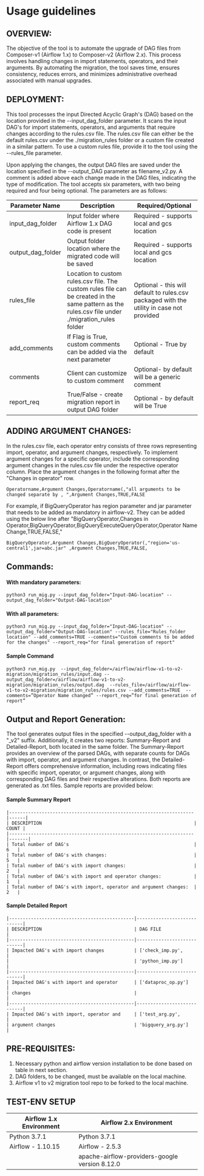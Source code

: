 # Usage guidelines


## OVERVIEW:

The objective of the tool is to automate the upgrade of DAG files from Composer-v1 (Airflow 1.x) to Composer-v2 
(Airflow 2.x). This process involves handling changes in import statements, operators, and their arguments. By automating 
the migration, the tool saves time, ensures consistency, reduces errors, and minimizes administrative overhead 
associated with manual upgrades.


## DEPLOYMENT:

This tool processes the input Directed Acyclic Graph's (DAG) based on the location provided in the --input_dag_folder 
parameter. It scans the input DAG's for import statements, operators, and arguments that require changes according to the 
rules.csv file. The rules.csv file can either be the default rules.csv under the ./migration_rules folder or a custom
file created in a similar pattern. To use a custom rules file, provide it to the tool using the --rules_file parameter.

Upon applying the changes, the output DAG files are saved under the location specified in the --output_DAG parameter as 
filename_v2.py. A comment is added above each change made in the DAG files, indicating the type of modification. The 
tool accepts six parameters, with two being required and four being optional. The parameters are as follows:

| Parameter Name    | Description                                                                                                                                      | Required/Optional                                                                        |
|-------------------|--------------------------------------------------------------------------------------------------------------------------------------------------|------------------------------------------------------------------------------------------|
| input_dag_folder  | Input folder where Airflow 1.x DAG code is present                                                                                               | Required - supports local and gcs location                                               |
| output_dag_folder | Output folder location where the migrated code will be saved                                                                                     | Required - supports local and gcs location                                               |
| rules_file        | Location to custom rules.csv file. The custom rules file can be created in the same pattern as the rules.csv file under ./migration_rules folder | Optional - this will default to rules.csv packaged with the utility in case not provided |
| add_comments      | If Flag is True, custom comments can be added via the next parameter                                                                             | Optional - True by default                                                               |
| comments          | Client can customize to custom comment                                                                                                           | Optional- by default will be a generic comment                                           |
| report_req        | True/False - create migration report in output DAG folder                                                                                        | Optional - by default will be True                                                       |


## ADDING ARGUMENT CHANGES:

In the rules.csv file, each operator entry consists of three rows representing import, operator, and argument changes, 
respectively. To implement argument changes for a specific operator, include the corresponding argument changes in the 
rules.csv file under the respective operator column. Place the argument changes in the following format after the 
"Changes in operator" row.

``` 
Operatorname,Argument Changes,Operatorname(,"all arguments to be changed separate by , ",Argument Changes,TRUE,FALSE 
```

For example, if BigQueryOperator has region parameter and jar parameter that needs to be added as mandatory in airflow-v2. 
They can be added using the below line after "BigQueryOperator,Changes in Operator,BigQueryOperator,BigQueryExecuteQueryOperator,Operator Name Change,TRUE,FALSE,"

```
BigQueryOperator,Argument Changes,BigQueryOperator(,"region='us-central1',jar=abc.jar" ,Argument Changes,TRUE,FALSE,
```

## Commands:

#### With mandatory parameters: 

``` 
python3 run_mig.py --input_dag_folder="Input-DAG-location" --output_dag_folder="Output-DAG-location" 
```

#### With all parameters: 

```` 
python3 run_mig.py --input_dag_folder="Input-DAG-location" --output_dag_folder="Output-DAG-location" --rules_file="Rules_folder location" --add_comments=TRUE --comments="Custom comments to be added for the changes" --report_req="for final generation of report"
````

#### Sample Command

```
python3 run_mig.py  --input_dag_folder=/airflow/airflow-v1-to-v2-migration/migration_rules/input.dag --output_dag_folder=/airflow/airflow-v1-to-v2-migration/migration_rules/output.dag  --rules_file=/airflow/airflow-v1-to-v2-migration/migration_rules/rules.csv --add_comments=TRUE  --comments=”Operator Name changed” --report_req=”for final generation of report”
```

## Output and Report Generation: 

The tool generates output files in the specified --output_dag_folder with a "_v2" suffix. Additionally, it creates 
two reports: Summary-Report and Detailed-Report, both located in the same folder. The Summary-Report provides an 
overview of the parsed DAGs, with separate counts for DAGs with import, operator, and argument changes. In contrast, 
the Detailed-Report offers comprehensive information, including rows indicating files with specific import, operator, 
or argument changes, along with corresponding DAG files and their respective alterations. Both reports are generated 
as .txt files. Sample reports are provided below:

#### Sample Summary Report
```
|--------------------------------------------------------------------|------|
| DESCRIPTION                                                        | COUNT |
|--------------------------------------------------------------------|-------|
| Total number of DAG's                                              |   6   |
| Total number of DAG's with changes:                                |   5   |
| Total number of DAG's with import changes:                         |   2   |
| Total number of DAG's with import and operator changes:            |   1   |
| Total number of DAG's with import, operator and argument changes:  |   2   |
```

#### Sample Detailed Report
```
|----------------------------------------------|----------------------------|
| DESCRIPTION                                  | DAG FILE                   |
|----------------------------------------------|----------------------------|
| Impacted DAG's with import changes           | ['check_imp.py',           |
|                                              | 'python_imp.py']           |
|----------------------------------------------|----------------------------|
| Impacted DAG's with import and operator      | ['dataproc_op.py']         |
| changes                                      |                            |
|----------------------------------------------|----------------------------|
| Impacted DAG's with import, operator and     | ['test_arg.py',            |
| argument changes                             | 'bigquery_arg.py']         |

```


## PRE-REQUISITES: 

1. Necessary python and airflow version installation to be done based on table in next section.
2. DAG folders, to be changed, must be available on the local machine.
3. Airflow v1 to v2 migration tool repo to be forked to the local machine.


## TEST-ENV SETUP

| Airflow 1.x Environment | Airflow 2.x Environment                        |
|-------------------------|------------------------------------------------|
| Python 3.7.1            | Python 3.7.1                                   |
| Airflow - 1.10.15       | Airflow - 2.5.3                                |
|                         | apache-airflow-providers-google version 8.12.0 |

